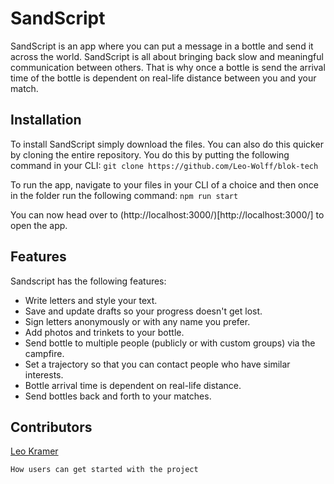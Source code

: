 # SandScript

SandScript is an app where you can put a message in a bottle and send it across the world. SandScript is all about bringing back slow and meaningful communication between others. That is why once a bottle is send the arrival time of the bottle is dependent on real-life distance between you and your match.

## Installation
To install SandScript simply download the files. You can also do this quicker by cloning the entire repository. You do this by putting the following command in your CLI:
`git clone https://github.com/Leo-Wolff/blok-tech`

To run the app, navigate to your files in your CLI of a choice and then once in the folder run the following command:
`npm run start`

You can now head over to (http://localhost:3000/)[http://localhost:3000/] to open the app.

## Features
Sandscript has the following features:

- Write letters and style your text.
- Save and update drafts so your progress doesn't get lost.
- Sign letters anonymously or with any name you prefer.
- Add photos and trinkets to your bottle.
- Send bottle to multiple people (publicly or with custom groups) via the campfire.
- Set a trajectory so that you can contact people who have similar interests.
- Bottle arrival time is dependent on real-life distance.
- Send bottles back and forth to your matches.

## Contributors
[Leo Kramer](https://github.com/Leo-Wolff)


    How users can get started with the project